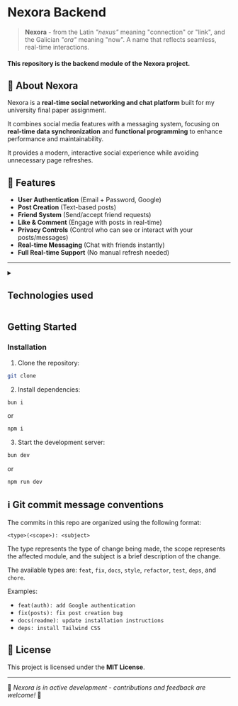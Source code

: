 # Nexora Backend

> **Nexora** - from the Latin _"nexus"_ meaning "connection" or "link", and the
> Galician _"ora"_ meaning "now". A name that reflects seamless, real-time
> interactions.

#### This repository is the backend module of the Nexora project.

## 📌 About Nexora

Nexora is a **real-time social networking and chat platform** built for my
university final paper assignment.

It combines social media features with a messaging system, focusing on
**real-time data synchronization** and **functional programming** to enhance
performance and maintainability.

It provides a modern, interactive social experience while avoiding unnecessary
page refreshes.

## 🚀 Features

- **User Authentication** (Email + Password, Google)
- **Post Creation** (Text-based posts)
- **Friend System** (Send/accept friend requests)
- **Like & Comment** (Engage with posts in real-time)
- **Privacy Controls** (Control who can see or interact with your
  posts/messages)
- **Real-time Messaging** (Chat with friends instantly)
- **Full Real-time Support** (No manual refresh needed)

---

<details>
	<summary>
		<h2>
			Technologies used
		</h2>
	</summary>

### Build Tools

- Language: **Typescript**
- JS Runtime: **bun** (recommended, though it should also work with **Node.js**)

### Libraries

- Routing: **hono**

### Dev Tools

- Linting: **ESLint**
- Formatting: **Prettier**

</details>

## Getting Started

### Installation

1. Clone the repository:

```bash
git clone
```

2. Install dependencies:

```bash
bun i
```

or

```bash
npm i
```

3. Start the development server:

```bash
bun dev
```

or

```bash
npm run dev
```

## ℹ Git commit message conventions

The commits in this repo are organized using the following format:

```
<type>(<scope>): <subject>
```

The type represents the type of change being made, the scope represents the
affected module, and the subject is a brief description of the change.

The available types are: `feat`, `fix`, `docs`, `style`, `refactor`, `test`,
`deps`, and `chore`.

Examples:

- `feat(auth): add Google authentication`
- `fix(posts): fix post creation bug`
- `docs(readme): update installation instructions`
- `deps: install Tailwind CSS`

## 📜 License

This project is licensed under the **MIT License**.

---

🔧 _Nexora is in active development - contributions and feedback are welcome!_
🚀
